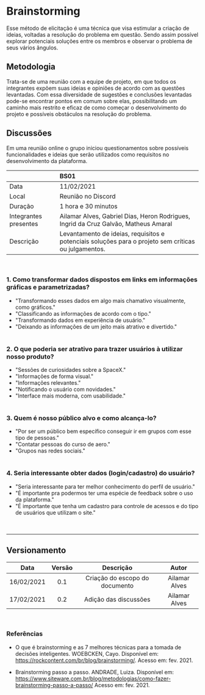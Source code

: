 # Brainstorming

Esse método de elicitação é uma técnica que visa estimular a criação de ideias, voltadas a resolução do problema em questão. Sendo assim possível explorar potenciais soluções entre os membros e observar o problema de seus vários ângulos.

## Metodologia

Trata-se de uma reunião com a equipe de projeto, em que todos os integrantes expõem suas ideias e opiniões de acordo com as questões levantadas. Com essa diversidade de sugestões e conclusões levantadas pode-se encontrar pontos em comum sobre elas, possibilitando um caminho mais restrito e eficaz de como começar o desenvolvimento do projeto e possíveis obstáculos na resolução do problema.

## Discussões

Em uma reunião online o grupo iniciou questionamentos sobre possíveis funcionalidades e ideias que serão utilizados como requisitos no desenvolvimento da plataforma.

|  | BS01
|:-----| :-----
|Data  | 11/02/2021
|Local | Reunião no Discord
|Duração | 1 hora e 30 minutos
|Integrantes presentes| Ailamar Alves, Gabriel Dias, Heron Rodrigues, Ingrid da Cruz Galvão, Matheus Amaral
|Descrição | Levantamento de ideias, requisitos e potenciais soluções para o projeto sem críticas ou julgamentos.
</br>

### 1. Como transformar dados dispostos em links em informações gráficas e parametrizadas?

- "Transformando esses dados em algo mais chamativo visualmente, como gráficos."
- "Classificando as informações de acordo com o tipo."  
- "Transformando dados em experiência de usuário."
- "Deixando as informações de um jeito mais atrativo e divertido."
</br></br>

### 2. O que poderia ser atrativo para trazer usuários à utilizar nosso produto?

- "Sessões de curiosidades sobre a SpaceX."
- "Informações de forma visual."
- "Informações relevantes."
- "Notificando o usuário com novidades."
- "Interface mais moderna, com usabilidade."
</br></br>

### 3. Quem é nosso público alvo e como alcança-lo?

- "Por ser um público bem específico conseguir ir em grupos com esse tipo de pessoas."
- "Contatar pessoas do curso de aero."  
- "Grupos nas redes sociais."
</br></br>

### 4. Seria interessante obter dados (login/cadastro) do usuário?

- "Seria interessante para ter melhor conhecimento do perfil de usuário."
- "É importante pra podermos ter uma espécie de feedback sobre o uso da plataforma."  
- "É importante que tenha um cadastro para controle de acessos e do tipo de usuários que utilizam o site."  
</br></br>

---

## Versionamento

|Data|Versão|Descrição|Autor|
|:--------:|:---:|:-------------------:|:------------:|
|16/02/2021| 0.1 | Criação do escopo do documento| Ailamar Alves 
|17/02/2021| 0.2 | Adição das discussões | Ailamar Alves 
  
</br>

### Referências

- O que é brainstorming e as 7 melhores técnicas para a tomada de decisões inteligentes. WOEBCKEN, Cayo. Disponível em: <https://rockcontent.com/br/blog/brainstorming/>. Acesso em: fev. 2021.

- Brainstorming passo a passo. ANDRADE, Luiza. Disponível em: <https://www.siteware.com.br/blog/metodologias/como-fazer-brainstorming-passo-a-passo/> Acesso em: fev. 2021.
